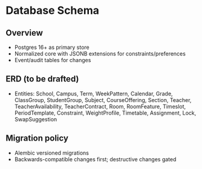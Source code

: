 # Database Schema

## Overview

- Postgres 16+ as primary store
- Normalized core with JSONB extensions for constraints/preferences
- Event/audit tables for changes

## ERD (to be drafted)

- Entities: School, Campus, Term, WeekPattern, Calendar, Grade, ClassGroup, StudentGroup, Subject, CourseOffering, Section, Teacher, TeacherAvailability, TeacherContract, Room, RoomFeature, Timeslot, PeriodTemplate, Constraint, WeightProfile, Timetable, Assignment, Lock, SwapSuggestion

## Migration policy

- Alembic versioned migrations
- Backwards-compatible changes first; destructive changes gated
